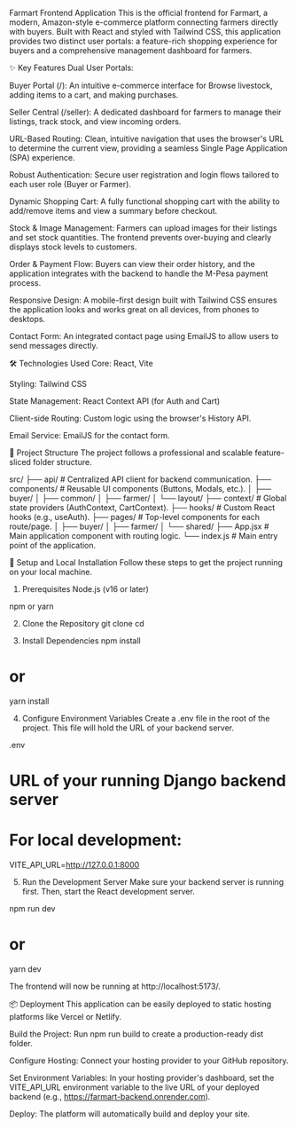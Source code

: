 Farmart Frontend Application
This is the official frontend for Farmart, a modern, Amazon-style e-commerce platform connecting farmers directly with buyers. Built with React and styled with Tailwind CSS, this application provides two distinct user portals: a feature-rich shopping experience for buyers and a comprehensive management dashboard for farmers.

✨ Key Features
Dual User Portals:

Buyer Portal (/): An intuitive e-commerce interface for Browse livestock, adding items to a cart, and making purchases.

Seller Central (/seller): A dedicated dashboard for farmers to manage their listings, track stock, and view incoming orders.

URL-Based Routing: Clean, intuitive navigation that uses the browser's URL to determine the current view, providing a seamless Single Page Application (SPA) experience.

Robust Authentication: Secure user registration and login flows tailored to each user role (Buyer or Farmer).

Dynamic Shopping Cart: A fully functional shopping cart with the ability to add/remove items and view a summary before checkout.

Stock & Image Management: Farmers can upload images for their listings and set stock quantities. The frontend prevents over-buying and clearly displays stock levels to customers.

Order & Payment Flow: Buyers can view their order history, and the application integrates with the backend to handle the M-Pesa payment process.

Responsive Design: A mobile-first design built with Tailwind CSS ensures the application looks and works great on all devices, from phones to desktops.

Contact Form: An integrated contact page using EmailJS to allow users to send messages directly.

🛠️ Technologies Used
Core: React, Vite

Styling: Tailwind CSS

State Management: React Context API (for Auth and Cart)

Client-side Routing: Custom logic using the browser's History API.

Email Service: EmailJS for the contact form.

📂 Project Structure
The project follows a professional and scalable feature-sliced folder structure.

src/
├── api/          # Centralized API client for backend communication.
├── components/   # Reusable UI components (Buttons, Modals, etc.).
│   ├── buyer/
│   ├── common/
│   ├── farmer/
│   └── layout/
├── context/      # Global state providers (AuthContext, CartContext).
├── hooks/        # Custom React hooks (e.g., useAuth).
├── pages/        # Top-level components for each route/page.
│   ├── buyer/
│   ├── farmer/
│   └── shared/
├── App.jsx       # Main application component with routing logic.
└── index.js      # Main entry point of the application.

🚀 Setup and Local Installation
Follow these steps to get the project running on your local machine.

1. Prerequisites
Node.js (v16 or later)

npm or yarn

2. Clone the Repository
git clone <your-frontend-repository-url>
cd <your-frontend-project-name>

3. Install Dependencies
npm install
# or
yarn install

4. Configure Environment Variables
Create a .env file in the root of the project. This file will hold the URL of your backend server.

.env

# URL of your running Django backend server
# For local development:
VITE_API_URL=http://127.0.0.1:8000

5. Run the Development Server
Make sure your backend server is running first. Then, start the React development server.

npm run dev
# or
yarn dev

The frontend will now be running at http://localhost:5173/.

📦 Deployment
This application can be easily deployed to static hosting platforms like Vercel or Netlify.

Build the Project: Run npm run build to create a production-ready dist folder.

Configure Hosting: Connect your hosting provider to your GitHub repository.

Set Environment Variables: In your hosting provider's dashboard, set the VITE_API_URL environment variable to the live URL of your deployed backend (e.g., https://farmart-backend.onrender.com).

Deploy: The platform will automatically build and deploy your site.
